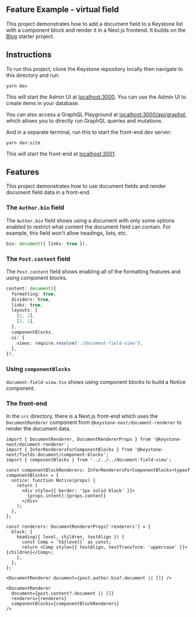 ## Feature Example - virtual field

This project demonstrates how to add a document field to a Keystone list with a component block and render it in a Next.js frontend.
It builds on the [Blog](../blog) starter project.

## Instructions

To run this project, clone the Keystone repository locally then navigate to this directory and run:

```shell
yarn dev
```

This will start the Admin UI at [localhost:3000](http://localhost:3000).
You can use the Admin UI to create items in your database.

You can also access a GraphQL Playground at [localhost:3000/api/graphql](http://localhost:3000/api/graphql), which allows you to directly run GraphQL queries and mutations.

And in a separate terminal, run this to start the front-end dev server:

```
yarn dev:site
```

This will start the front-end at [localhost:3001](http://localhost:3001).

## Features

This project demonstrates how to use document fields and render document field data in a front-end.

### The `Author.bio` field

The `Author.bio` field shows using a document with only some options enabled to restrict what content the document field can contain. For example, this field won't allow headings, lists, etc.

```ts
bio: document({ links: true }),
```

### The `Post.content` field

The `Post.content` field shows enabling all of the formatting features and using component blocks.

```ts
content: document({
  formatting: true,
  dividers: true,
  links: true,
  layouts: [
    [1, 1],
    [2, 1],
  ],
  componentBlocks,
  ui: {
    views: require.resolve('./document-field-view'),
  },
}),
```

### Using `componentBlocks`

`document-field-view.tsx` shows using component blocks to build a Notice component.

### The front-end

In the `src` directory, there is a Next.js front-end which uses the `DocumentRenderer` component from `@keystone-next/document-renderer` to render the document data.

```tsx
import { DocumentRenderer, DocumentRendererProps } from '@keystone-next/document-renderer';
import { InferRenderersForComponentBlocks } from '@keystone-next/fields-document/component-blocks';
import { componentBlocks } from '../../../document-field-view';

const componentBlockRenderers: InferRenderersForComponentBlocks<typeof componentBlocks> = {
  notice: function Notice(props) {
    return (
      <div style={{ border: '1px solid black' }}>
        {props.intent}:{props.content}
      </div>
    );
  },
};

const renderers: DocumentRendererProps['renderers'] = {
  block: {
    heading({ level, children, textAlign }) {
      const Comp = `h${level}` as const;
      return <Comp style={{ textAlign, textTransform: 'uppercase' }}>{children}</Comp>;
    },
  },
};

<DocumentRenderer document={post.author.bio?.document || []} />

<DocumentRenderer
  document={post.content?.document || []}
  renderers={renderers}
  componentBlocks={componentBlockRenderers}
/>
```
